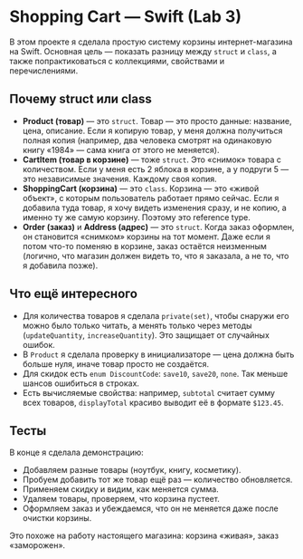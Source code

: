 # Shopping Cart — Swift (Lab 3)

В этом проекте я сделала простую систему корзины интернет-магазина на Swift. Основная цель — показать разницу между `struct` и `class`, а также попрактиковаться с коллекциями, свойствами и перечислениями.

## Почему struct или class
- **Product (товар)** — это `struct`. Товар — это просто данные: название, цена, описание. Если я копирую товар, у меня должна получиться полная копия (например, два человека смотрят на одинаковую книгу «1984» — сама книга от этого не меняется).  
- **CartItem (товар в корзине)** — тоже `struct`. Это «снимок» товара с количеством. Если у меня есть 2 яблока в корзине, а у подруги 5 — это независимые значения. Каждому своя копия.
- **ShoppingCart (корзина)** — это `class`. Корзина — это «живой объект», с которым пользователь работает прямо сейчас. Если я добавила туда товар, я хочу видеть изменения сразу, и не копию, а именно ту же самую корзину. Поэтому это reference type.
- **Order (заказ)** и **Address (адрес)** — это `struct`. Когда заказ оформлен, он становится «снимком» корзины на тот момент. Даже если я потом что-то поменяю в корзине, заказ остаётся неизменным (логично, что магазин должен видеть то, что я заказала, а не то, что я добавила позже).

## Что ещё интересного
- Для количества товаров я сделала `private(set)`, чтобы снаружи его можно было только читать, а менять только через методы (`updateQuantity`, `increaseQuantity`). Это защищает от случайных ошибок.
- В `Product` я сделала проверку в инициализаторе — цена должна быть больше нуля, иначе товар просто не создаётся.  
- Для скидок есть `enum DiscountCode`: `save10`, `save20`, `none`. Так меньше шансов ошибиться в строках.  
- Есть вычисляемые свойства: например, `subtotal` считает сумму всех товаров, `displayTotal` красиво выводит её в формате `$123.45`.

## Тесты
В конце я сделала демонстрацию:  
- Добавляем разные товары (ноутбук, книгу, косметику).  
- Пробуем добавить тот же товар ещё раз — количество обновляется.  
- Применяем скидку и видим, как меняется сумма.  
- Удаляем товары, проверяем, что корзина пустеет.  
- Оформляем заказ и убеждаемся, что он не меняется даже после очистки корзины.  

Это похоже на работу настоящего магазина: корзина «живая», заказ «заморожен».
